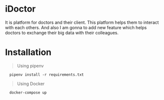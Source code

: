 # iDoctor
It is platform for doctors and their client. This platform helps them to interact with each others. And also I am gonna to add new feature which helps doctors to exchange their big data with their colleagues. 

# Installation

> Using pipenv
```
  pipenv install -r requirements.txt
```

> Using Docker
```
  docker-compose up
```
